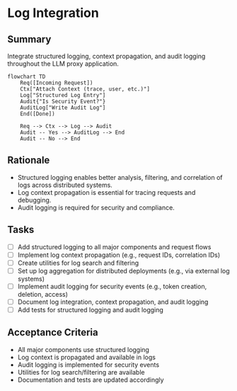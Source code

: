 # Log Integration

## Summary
Integrate structured logging, context propagation, and audit logging throughout the LLM proxy application.

```mermaid
flowchart TD
    Req([Incoming Request])
    Ctx["Attach Context (trace, user, etc.)"]
    Log["Structured Log Entry"]
    Audit{"Is Security Event?"}
    AuditLog["Write Audit Log"]
    End([Done])

    Req --> Ctx --> Log --> Audit
    Audit -- Yes --> AuditLog --> End
    Audit -- No --> End
```

## Rationale
- Structured logging enables better analysis, filtering, and correlation of logs across distributed systems.
- Log context propagation is essential for tracing requests and debugging.
- Audit logging is required for security and compliance.

## Tasks
- [ ] Add structured logging to all major components and request flows
- [ ] Implement log context propagation (e.g., request IDs, correlation IDs)
- [ ] Create utilities for log search and filtering
- [ ] Set up log aggregation for distributed deployments (e.g., via external log systems)
- [ ] Implement audit logging for security events (e.g., token creation, deletion, access)
- [ ] Document log integration, context propagation, and audit logging
- [ ] Add tests for structured logging and audit logging

## Acceptance Criteria
- All major components use structured logging
- Log context is propagated and available in logs
- Audit logging is implemented for security events
- Utilities for log search/filtering are available
- Documentation and tests are updated accordingly 